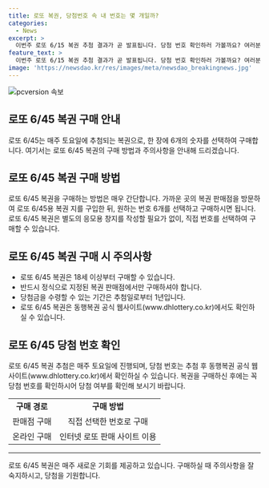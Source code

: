 ```yaml
---
title: 로또 복권, 당첨번호 속 내 번호는 몇 개일까?
categories:
  - News
excerpt: >
  이번주 로또 6/15 복권 추첨 결과가 곧 발표됩니다. 당첨 번호 확인하러 가볼까요? 여러분의 행운을 기대해봅니다! (150자)
feature_text: >
  이번주 로또 6/15 복권 추첨 결과가 곧 발표됩니다. 당첨 번호 확인하러 가볼까요? 여러분의 행운을 기대해봅니다! (150자)
image: 'https://newsdao.kr/res/images/meta/newsdao_breakingnews.jpg'
---
```


<p><img src="https://newsdao.kr/res/images/meta/newsdao_breakingnews.jpg" alt="pcversion 속보" /></p>

<h2 data-ke-size="size26">로또 6/45 복권 구매 안내</h2>

<p data-ke-size="size16">로또 6/45는 매주 토요일에 추첨되는 복권으로, 한 장에 6개의 숫자를 선택하여 구매합니다. 여기서는 로또 6/45 복권의 구매 방법과 주의사항을 안내해 드리겠습니다.</p>

<h2 data-ke-size="size24">로또 6/45 복권 구매 방법</h2>

<p data-ke-size="size16">로또 6/45 복권을 구매하는 방법은 매우 간단합니다. 가까운 곳의 복권 판매점을 방문하여 로또 6/45용 복권 지를 구입한 뒤, 원하는 번호 6개를 선택하고 구매하시면 됩니다. 로또 6/45 복권은 별도의 응모용 창지를 작성할 필요가 없이, 직접 번호를 선택하여 구매할 수 있습니다.</p>

<h2 data-ke-size="size24">로또 6/45 복권 구매 시 주의사항</h2>

<ul>
  <li>로또 6/45 복권은 18세 이상부터 구매할 수 있습니다.</li>
  <li>반드시 정식으로 지정된 복권 판매점에서만 구매하셔야 합니다.</li>
  <li>당첨금을 수령할 수 있는 기간은 추첨일로부터 1년입니다.</li>
  <li>로또 6/45 복권은 동행복권 공식 웹사이트(www.dhlottery.co.kr)에서도 확인하실 수 있습니다.</li>
</ul>

<h2 data-ke-size="size24">로또 6/45 당첨 번호 확인</h2>

<p data-ke-size="size16">로또 6/45 복권 추첨은 매주 토요일에 진행되며, 당첨 번호는 추첨 후 동행복권 공식 웹사이트(www.dhlottery.co.kr)에서 확인하실 수 있습니다. 복권을 구매하신 후에는 꼭 당첨 번호를 확인하시어 당첨 여부를 확인해 보시기 바랍니다.</p>

<table>
  <tr>
    <td style="text-align: center; height: 17px;"><b>구매 경로</b></td>
    <td style="text-align: center; height: 17px;"><b>구매 방법</b></td>
  </tr>
  <tr>
    <td style="text-align: center; height: 17px;">판매점 구매</td>
    <td style="text-align: center; height: 17px;">직접 선택한 번호로 구매</td>
  </tr>
  <tr>
    <td style="text-align: center; height: 17px;">온라인 구매</td>
    <td style="text-align: center; height: 17px;">인터넷 로또 판매 사이트 이용</td>
  </tr>
</table>

<hr>

<p data-ke-size="size16">로또 6/45 복권은 매주 새로운 기회를 제공하고 있습니다. 구매하실 때 주의사항을 잘 숙지하시고, 당첨을 기원합니다.</p>

